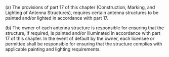 (a) The provisions of part 17 of this chapter (Construction, Marking, and Lighting of Antenna Structures), requires certain antenna structures to be painted and/or lighted in accordance with part 17.

(b) The owner of each antenna structure is responsible for ensuring that the structure, if required, is painted and/or illuminated in accordance with part 17 of this chapter. In the event of default by the owner, each licensee or permittee shall be responsible for ensuring that the structure complies with applicable painting and lighting requirements.

